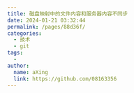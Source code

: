 ```yaml
---
title: 磁盘映射中的文件内容和服务器内容不同步
date: 2024-01-21 03:32:44
permalink: /pages/88d36f/
categories:
  - 技术
  - git
tags:
  - 
author: 
  name: aXing
  link: https://github.com/08163356
---
```

